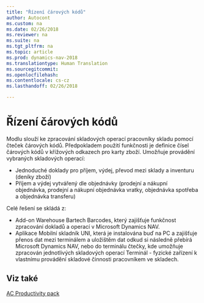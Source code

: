 ```yaml
---
title: "Řízení čárových kódů"
author: Autocont
ms.custom: na
ms.date: 02/26/2018
ms.reviewer: na
ms.suite: na
ms.tgt_pltfrm: na
ms.topic: article
ms.prod: dynamics-nav-2018
ms.translationtype: Human Translation
ms.sourcegitcommit: 
ms.openlocfilehash: 
ms.contentlocale: cs-cz
ms.lasthandoff: 02/26/2018

---
```


# <a name="ac-pp-warehouse-bartech-barcodes.md"></a>Řízení čárových kódů

Modlu slouží ke zpracování skladových operací pracovníky skladu pomocí čteček čárových kódů. Předpokladem použití funkčnosti je definice čísel čárových kódů v křížových odkazech pro karty zboží.
Umožňuje provádění vybraných skladových operací: 
-	Jednoduché doklady pro příjem, výdej, převod mezi sklady a inventuru (deníky zboží)
-	Příjem a výdej vytvářený dle objednávky (prodejní a nákupní objednávka, prodejní a nákupní objednávka vratky, objednávka spotřeba a objednávka transferu)

Celé řešení se skládá z:
-	Add-on Warehouse Bartech Barcodes, který zajišťuje funkčnost zpracování dokladů a operací v Microsoft Dynamics NAV.
-	Aplikace Mobilní skladník UNI, která je instalována buď na PC a zajišťuje přenos dat mezi terminálem a uložištěm dat odkud si následně přebírá Microsoft Dynamics NAV, nebo do terminálu čtečky, kde umožňuje zpracován jednotlivých skladových operací
Terminál - fyzické zařízení k vlastnímu provádění skladové činnosti pracovníkem ve skladech.


## <a name="see-also"></a>Viz také  
[AC Productivity pack](ac-pp-productivity-pack.md)  